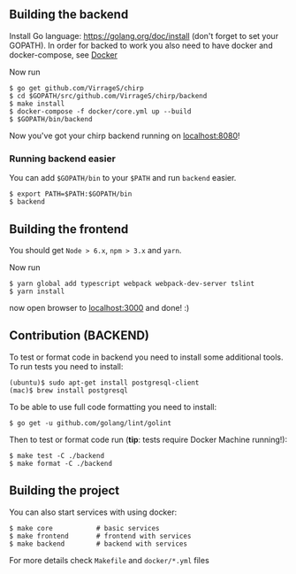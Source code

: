 ## Building the backend

Install Go language: https://golang.org/doc/install (don't forget to set your GOPATH).
In order for backed to work you also need to have docker and docker-compose, see [Docker](https://github.com/VirrageS/chirp#docker)

Now run

    $ go get github.com/VirrageS/chirp
    $ cd $GOPATH/src/github.com/VirrageS/chirp/backend
    $ make install
    $ docker-compose -f docker/core.yml up --build
    $ $GOPATH/bin/backend

Now you've got your chirp backend running on [localhost:8080](http://localhost:8080/)!


### Running backend easier

You can add `$GOPATH/bin` to your `$PATH` and run `backend` easier.

    $ export PATH=$PATH:$GOPATH/bin
    $ backend



## Building the frontend

You should get `Node > 6.x`, `npm > 3.x` and `yarn`.

Now run

    $ yarn global add typescript webpack webpack-dev-server tslint
    $ yarn install

now open browser to [localhost:3000](http://localhost:3000/) and done! :)



## Contribution (BACKEND)

To test or format code in backend you need to install some additional tools.
To run tests you need to install:

    (ubuntu)$ sudo apt-get install postgresql-client
    (mac)$ brew install postgresql

To be able to use full code formatting you need to install:

    $ go get -u github.com/golang/lint/golint

Then to test or format code run (**tip**: tests require Docker Machine running!):

    $ make test -C ./backend
    $ make format -C ./backend



## Building the project

You can also start services with using docker:

    $ make core           # basic services
    $ make frontend       # frontend with services
    $ make backend        # backend with services

For more details check `Makefile` and `docker/*.yml` files
